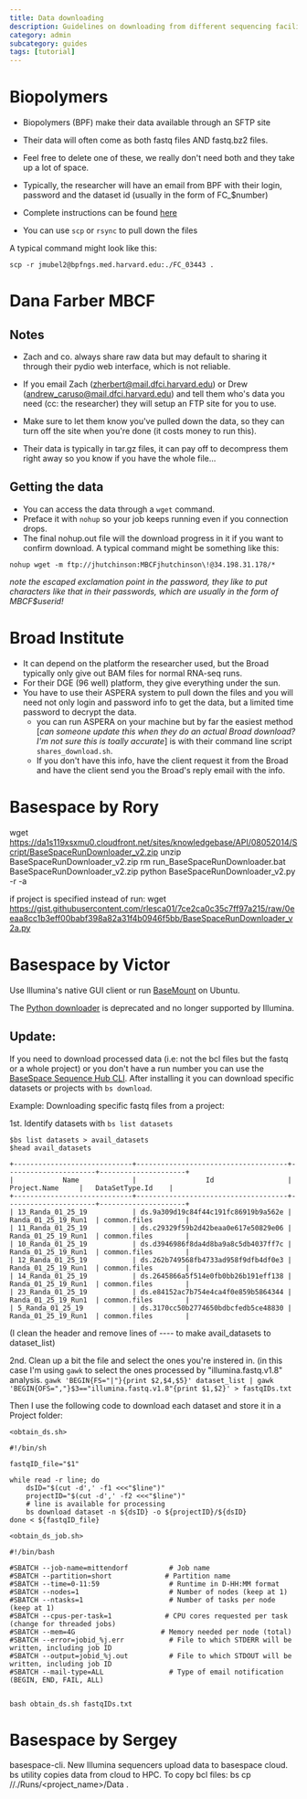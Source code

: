 ```yaml
---
title: Data downloading
description: Guidelines on downloading from different sequencing facilities.
category: admin
subcategory: guides
tags: [tutorial]
---
```


# Biopolymers

- Biopolymers (BPF) make their data available through an SFTP site

- Their data will often come as both fastq files AND fastq.bz2 files.
- Feel free to delete one of these, we really don't need both and they take up a lot of space.

- Typically, the researcher will have an email from BPF with their login, password and the dataset id (usually in the form of FC_$number)
- Complete instructions can be found [here](https://genome.med.harvard.edu/documents/illumina/BPFNGS_FTP_Instructions.pdf)
- You can use `scp` or `rsync` to pull down the files

A typical command might look like this:

`scp -r jmubel2@bpfngs.med.harvard.edu:./FC_03443 . `


# Dana Farber MBCF

## Notes
- Zach and co. always share raw data but may default to sharing it through their pydio web interface, which is not reliable.

- If you email Zach (zherbert@mail.dfci.harvard.edu) or Drew (andrew_caruso@mail.dfci.harvard.edu) and tell them who's data you need (cc: the researcher) they will setup an FTP site for you to use.

- Make sure to let them know you've pulled down the data, so they can turn off the site when you're done (it costs money to run this).

- Their data is typically in tar.gz files, it can pay off to decompress them right away so you know if you have the whole file...

## Getting the data

- You can access the data through a `wget` command.
- Preface it with `nohup` so your job keeps running even if you connection drops.
- The final nohup.out file will the download progress in it if you want to confirm download.
A typical command might be something like this:

`nohup wget -m ftp://jhutchinson:MBCFjhutchinson\!@34.198.31.178/*`

*note the escaped exclamation point in the password, they like to put characters like that in their passwords, which are usually in the form of MBCF$userid!*

# Broad Institute

- It can depend on the platform the researcher used, but the Broad typically only give out BAM files for normal RNA-seq runs.
- For their DGE (96 well) platform, they give everything under the sun.
- You have to use their ASPERA system to pull down the files and you will need not only login and password info to get the data, but a limited time password to decrypt the data.
  - you can run ASPERA on your machine but by far the easiest method [*can someone update this when they do an actual Broad download? I'm not sure this is toally accurate*] is with their command line script `shares_download.sh`.
  - If you don't have this info, have the client request it from the Broad and have the client send you the Broad's reply email with the info.

# Basespace by Rory
wget https://da1s119xsxmu0.cloudfront.net/sites/knowledgebase/API/08052014/Script/BaseSpaceRunDownloader_v2.zip
unzip BaseSpaceRunDownloader_v2.zip
rm run_BaseSpaceRunDownloader.bat  BaseSpaceRunDownloader_v2.zip
python BaseSpaceRunDownloader_v2.py -r <Run ID> -a <access token>

if project is specified instead of run:
wget https://gist.githubusercontent.com/rlesca01/7ce2ca0c35c7ff97a215/raw/0eeaa8cc1b3eff00babf398a82a31f4b0946f5bb/BaseSpaceRunDownloader_v2a.py

# Basespace by Victor

Use Illumina's native GUI client or run [BaseMount](https://basemount.basespace.illumina.com) on Ubuntu.

The [Python downloader](https://support.basespace.illumina.com/knowledgebase/articles/403618-python-run-downloader) is deprecated and no longer supported by Illumina.

## Update:

If you need to download processed data (i.e: not the bcl files but the fastq or a whole project) or you don't have a run number you can use the [BaseSpace Sequence Hub CLI](https://developer.basespace.illumina.com/docs/content/documentation/cli/cli-overview#Entitiesandsub-entities). After installing it you can download specific datasets or projects with ```bs download```.

Example: Downloading specific fastq files from a project:

1st. Identify datasets with ```bs list datasets```
```
$bs list datasets > avail_datasets
$head avail_datasets

+-----------------------------+-------------------------------------+----------------------+---------------------+
|            Name             |                 Id                  |     Project.Name     |   DataSetType.Id    |
+-----------------------------+-------------------------------------+----------------------+---------------------+
| 13_Randa_01_25_19           | ds.9a309d19c84f44c191fc86919b9a562e | Randa_01_25_19_Run1  | common.files        |
| 11_Randa_01_25_19           | ds.c29329f59b2d42beaa0e617e50829e06 | Randa_01_25_19_Run1  | common.files        |
| 10_Randa_01_25_19           | ds.d3946986f8da4d8ba9a8c5db4037ff7c | Randa_01_25_19_Run1  | common.files        |
| 12_Randa_01_25_19           | ds.262b749568fb4733ad958f9dfb4df0e3 | Randa_01_25_19_Run1  | common.files        |
| 14_Randa_01_25_19           | ds.2645866a5f514e0fb0bb26b191eff138 | Randa_01_25_19_Run1  | common.files        |
| 23_Randa_01_25_19           | ds.e84152ac7b754e4ca4f0e859b5864344 | Randa_01_25_19_Run1  | common.files        |
| 5_Randa_01_25_19            | ds.3170cc50b2774650bdbcfedb5ce48830 | Randa_01_25_19_Run1  | common.files        |
```
(I clean the header and remove lines of ---- to make avail_datasets to dataset_list)

2nd. Clean up a bit the file and select the ones you're instered in. (in this case I'm using `gawk` to select the ones processed by "illumina.fastq.v1.8" analysis.
```gawk 'BEGIN{FS="|"}{print $2,$4,$5}' dataset_list | gawk 'BEGIN{OFS=","}$3=="illumina.fastq.v1.8"{print $1,$2}' > fastqIDs.txt```

Then I use the following code to download each dataset and store it in a Project folder:

`<obtain_ds.sh>`

```
#!/bin/sh

fastqID_file="$1"

while read -r line; do
    dsID="$(cut -d',' -f1 <<<"$line")"
    projectID="$(cut -d',' -f2 <<<"$line")"
	# line is available for processing
	bs download dataset -n ${dsID} -o ${projectID}/${dsID}
done < ${fastqID_file}
```

`<obtain_ds_job.sh>`
```
#!/bin/bash

#SBATCH --job-name=mittendorf          # Job name
#SBATCH --partition=short             # Partition name
#SBATCH --time=0-11:59                 # Runtime in D-HH:MM format
#SBATCH --nodes=1                      # Number of nodes (keep at 1)
#SBATCH --ntasks=1                     # Number of tasks per node (keep at 1)
#SBATCH --cpus-per-task=1             # CPU cores requested per task (change for threaded jobs)
#SBATCH --mem=4G                     # Memory needed per node (total)
#SBATCH --error=jobid_%j.err           # File to which STDERR will be written, including job ID
#SBATCH --output=jobid_%j.out          # File to which STDOUT will be written, including job ID
#SBATCH --mail-type=ALL                # Type of email notification (BEGIN, END, FAIL, ALL)


bash obtain_ds.sh fastqIDs.txt
```


# Basespace by Sergey
basespace-cli. New Illumina sequencers upload data to basespace cloud. bs utility copies data from cloud to HPC. To copy bcl files: bs cp //./Runs/<project_name>/Data .

